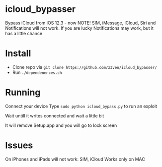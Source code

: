 # icloud_bypasser
Bypass iCloud from iOS 12.3 - now
NOTE! SIM, iMessage, iCloud, Siri and Notifications will not work. If you are lucky Notifications may work, but it has a little chance
# Install
* Clone repo via `git clone https://github.com/z3ven/icloud_bypasser/`
* Run `./dependenences.sh`

# Running
Connect your device
Type `sudo python icloud_bypass.py` to run an exploit

Wait untill it writes connected and wait a little bit

It will remove Setup.app and you will go to lock screen

# Issues
On iPhones and iPads will not work: SIM, iCloud
Works only on MAC
